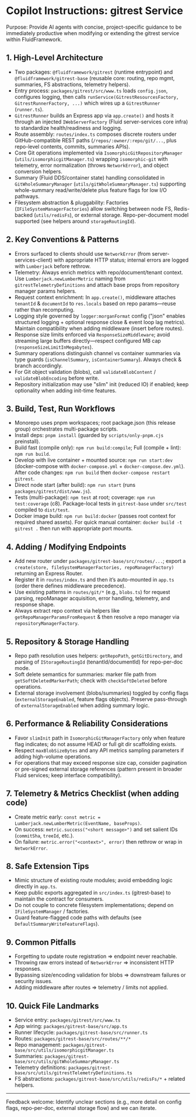 # Copilot Instructions: gitrest Service

Purpose: Provide AI agents with concise, project-specific guidance to be immediately productive when modifying or extending the gitrest service within FluidFramework.

## 1. High-Level Architecture

-   Two packages: `@fluidframework/gitrest` (runtime entrypoint) and `@fluidframework/gitrest-base` (reusable core: routing, repo mgmt, summaries, FS abstractions, telemetry helpers).
-   Entry process: `packages/gitrest/src/www.ts` loads `config.json`, configures logging, then calls `runService(GitrestResourcesFactory, GitrestRunnerFactory, ...)` which wires up a `GitrestRunner` (`runner.ts`).
-   `GitrestRunner` builds an Express app via `app.create()` and hosts it through an injected `IWebServerFactory` (Fluid server-services core infra) to standardize health/readiness and logging.
-   Route assembly: `routes/index.ts` composes discrete routers under GitHub-compatible REST paths (`/repos/:owner/:repo/git/...`, plus repo-level contents, commits, summaries APIs).
-   Core Git operations implemented via `IsomorphicGitRepositoryManager` (`utils/isomorphicgitManager.ts`) wrapping `isomorphic-git` with telemetry, error normalization (throws `NetworkError`), and object conversion helpers.
-   Summary (Fluid DDS/container state) handling consolidated in `GitWholeSummaryManager` (`utils/gitWholeSummaryManager.ts`) supporting whole-summary read/write/delete plus feature flags for low I/O pathways.
-   Filesystem abstraction & pluggability: Factories (`IFileSystemManagerFactories`) allow switching between node FS, Redis-backed (`utils/redisFs`), or external storage. Repo-per-document model supported (see helpers around `storageRoutingId`).

## 2. Key Conventions & Patterns

-   Errors surfaced to clients should use `NetworkError` (from server-services-client) with appropriate HTTP status; internal errors are logged with `Lumberjack` before rethrow.
-   Telemetry: Always enrich metrics with repo/document/tenant context. Use `Lumberjack.newLumberMetric` naming from `gitrestTelemetryDefinitions` and attach base props from repository manager params helpers.
-   Request context enrichment: In `app.create()`, middleware attaches `tenantId` & `documentId` to `res.locals` based on repo params—reuse rather than recomputing.
-   Logging style governed by `logger:morganFormat` config ("json" enables structured logging + optional response close & event loop lag metrics). Maintain compatibility when adding middleware (insert before routes).
-   Response size limits enforced via `ResponseSizeMiddleware`; avoid streaming large buffers directly—respect configured MB cap (`responseSizeLimitInMegabytes`).
-   Summary operations distinguish channel vs container summaries via type guards (`isChannelSummary`, `isContainerSummary`). Always check & branch accordingly.
-   For Git object validation (blobs), call `validateBlobContent` / `validateBlobEncoding` before write.
-   Repository initialization may use "slim" init (reduced IO) if enabled; keep optionality when adding init-time features.

## 3. Build, Test, Run Workflows

-   Monorepo uses pnpm workspaces; root package.json (this release group) orchestrates multi-package scripts.
-   Install deps: `pnpm install` (guarded by `scripts/only-pnpm.cjs` preinstall).
-   Build fast (compile only): `npm run build:compile`; Full (compile + lint): `npm run build`.
-   Develop with live container + mounted source: `npm run start:dev` (docker-compose with `docker-compose.yml` + `docker-compose.dev.yml`). After code changes: `npm run build` then `docker-compose restart gitrest`.
-   Direct node start (after build): `npm run start` (runs `packages/gitrest/dist/www.js`).
-   Tests (multi-package): `npm test` at root; coverage: `npm run test:coverage` (c8). Package-local tests in `gitrest-base` under `src/test` compiled to `dist/test`.
-   Docker image build: `npm run build:docker` (passes root context for required shared assets). For quick manual container: `docker build -t gitrest .` then run with appropriate port mounts.

## 4. Adding / Modifying Endpoints

-   Add new router under `packages/gitrest-base/src/routes/...`; export a `create(store, fileSystemManagerFactories, repoManagerFactory)` returning an Express Router.
-   Register it in `routes/index.ts` and then it’s auto-mounted in `app.ts` (order there defines middleware precedence).
-   Use existing patterns in `routes/git/*` (e.g., `blobs.ts`) for request parsing, repoManager acquisition, error handling, telemetry, and response shape.
-   Always extract repo context via helpers like `getRepoManagerParamsFromRequest` & then resolve a repo manager via `repositoryManagerFactory`.

## 5. Repository & Storage Handling

-   Repo path resolution uses helpers: `getRepoPath`, `getGitDirectory`, and parsing of `IStorageRoutingId` (tenantId/documentId) for repo-per-doc mode.
-   Soft delete semantics for summaries: marker file path from `getSoftDeletedMarkerPath`; check with `checkSoftDeleted` before operations.
-   External storage involvement (blobs/summaries) toggled by config flags (`externalStorageEnabled`, feature flags objects). Preserve pass-through of `externalStorageEnabled` when adding summary logic.

## 6. Performance & Reliability Considerations

-   Favor `slimInit` path in `IsomorphicGitManagerFactory` only when feature flag indicates; do not assume HEAD or full git dir scaffolding exists.
-   Respect `maxBlobSizeBytes` and any API metrics sampling parameters if adding high-volume operations.
-   For operations that may exceed response size cap, consider pagination or pre-signed external storage references (pattern present in broader Fluid services; keep interface compatibility).

## 7. Telemetry & Metrics Checklist (when adding code)

-   Create metric early: `const metric = Lumberjack.newLumberMetric(EventName, baseProps)`.
-   On success: `metric.success("<short message>")` and set salient IDs (`commitSha`, `treeId`, etc.).
-   On failure: `metric.error("<context>", error)` then rethrow or wrap in `NetworkError`.

## 8. Safe Extension Tips

-   Mimic structure of existing route modules; avoid embedding logic directly in `app.ts`.
-   Keep public exports aggregated in `src/index.ts` (gitrest-base) to maintain the contract for consumers.
-   Do not couple to concrete filesystem implementations; depend on `IFileSystemManager` / factories.
-   Guard feature-flagged code paths with defaults (see `DefaultSummaryWriteFeatureFlags`).

## 9. Common Pitfalls

-   Forgetting to update route registration => endpoint never reachable.
-   Throwing raw errors instead of `NetworkError` => inconsistent HTTP responses.
-   Bypassing size/encoding validation for blobs => downstream failures or security issues.
-   Adding middleware after routes => telemetry / limits not applied.

## 10. Quick File Landmarks

-   Service entry: `packages/gitrest/src/www.ts`
-   App wiring: `packages/gitrest-base/src/app.ts`
-   Runner lifecycle: `packages/gitrest-base/src/runner.ts`
-   Routes: `packages/gitrest-base/src/routes/**/*`
-   Repo management: `packages/gitrest-base/src/utils/isomorphicgitManager.ts`
-   Summaries: `packages/gitrest-base/src/utils/gitWholeSummaryManager.ts`
-   Telemetry definitions: `packages/gitrest-base/src/utils/gitrestTelemetryDefinitions.ts`
-   FS abstractions: `packages/gitrest-base/src/utils/redisFs/*` + related helpers.

---

Feedback welcome: Identify unclear sections (e.g., more detail on config flags, repo-per-doc, external storage flow) and we can iterate.
